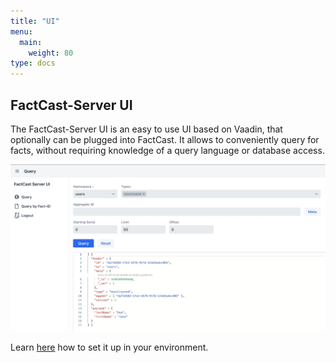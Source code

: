 ```yaml
---
title: "UI"
menu:
  main:
    weight: 80
type: docs
---
```


## FactCast-Server UI

The FactCast-Server UI is an easy to use UI based on Vaadin, that optionally can be plugged into FactCast. It allows to conveniently query for facts, without requiring knowledge of a query language or database access.

![FactCast-Server UI](./ui.png)

Learn [here](Setup) how to set it up in your environment.
